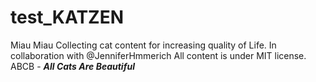 # test_KATZEN
Miau Miau
Collecting cat content for increasing quality of Life.
In collaboration with @JenniferHmmerich
All content is under MIT license.
ABCB - ***All Cats Are Beautiful***

